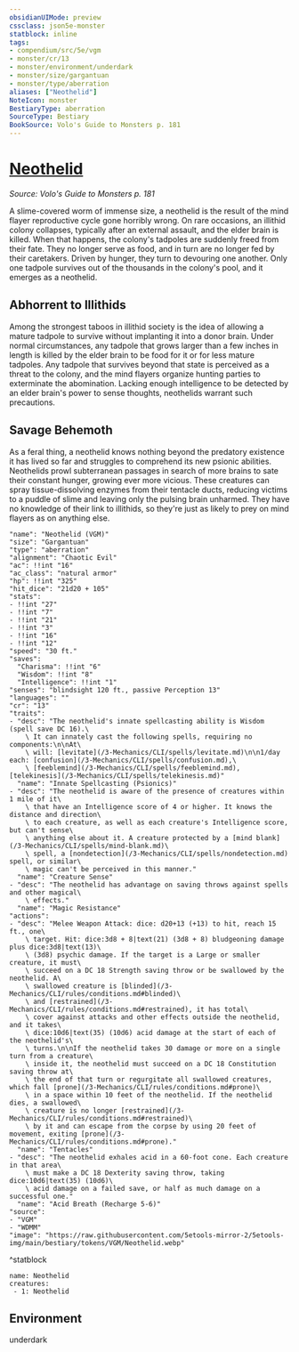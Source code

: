 ```yaml
---
obsidianUIMode: preview
cssclass: json5e-monster
statblock: inline
tags:
- compendium/src/5e/vgm
- monster/cr/13
- monster/environment/underdark
- monster/size/gargantuan
- monster/type/aberration
aliases: ["Neothelid"]
NoteIcon: monster
BestiaryType: aberration
SourceType: Bestiary
BookSource: Volo's Guide to Monsters p. 181
---
```

# [Neothelid](3-Mechanics\CLI\bestiary\aberration/neothelid-vgm.md)
*Source: Volo's Guide to Monsters p. 181*  

A slime-covered worm of immense size, a neothelid is the result of the mind flayer reproductive cycle gone horribly wrong. On rare occasions, an illithid colony collapses, typically after an external assault, and the elder brain is killed. When that happens, the colony's tadpoles are suddenly freed from their fate. They no longer serve as food, and in turn are no longer fed by their caretakers. Driven by hunger, they turn to devouring one another. Only one tadpole survives out of the thousands in the colony's pool, and it emerges as a neothelid.

## Abhorrent to Illithids

Among the strongest taboos in illithid society is the idea of allowing a mature tadpole to survive without implanting it into a donor brain. Under normal circumstances, any tadpole that grows larger than a few inches in length is killed by the elder brain to be food for it or for less mature tadpoles. Any tadpole that survives beyond that state is perceived as a threat to the colony, and the mind flayers organize hunting parties to exterminate the abomination. Lacking enough intelligence to be detected by an elder brain's power to sense thoughts, neothelids warrant such precautions.

## Savage Behemoth

As a feral thing, a neothelid knows nothing beyond the predatory existence it has lived so far and struggles to comprehend its new psionic abilities. Neothelids prowl subterranean passages in search of more brains to sate their constant hunger, growing ever more vicious. These creatures can spray tissue-dissolving enzymes from their tentacle ducts, reducing victims to a puddle of slime and leaving only the pulsing brain unharmed. They have no knowledge of their link to illithids, so they're just as likely to prey on mind flayers as on anything else.

```statblock
"name": "Neothelid (VGM)"
"size": "Gargantuan"
"type": "aberration"
"alignment": "Chaotic Evil"
"ac": !!int "16"
"ac_class": "natural armor"
"hp": !!int "325"
"hit_dice": "21d20 + 105"
"stats":
- !!int "27"
- !!int "7"
- !!int "21"
- !!int "3"
- !!int "16"
- !!int "12"
"speed": "30 ft."
"saves":
  "Charisma": !!int "6"
  "Wisdom": !!int "8"
  "Intelligence": !!int "1"
"senses": "blindsight 120 ft., passive Perception 13"
"languages": ""
"cr": "13"
"traits":
- "desc": "The neothelid's innate spellcasting ability is Wisdom (spell save DC 16).\
    \ It can innately cast the following spells, requiring no components:\n\nAt\
    \ will: [levitate](/3-Mechanics/CLI/spells/levitate.md)\n\n1/day each: [confusion](/3-Mechanics/CLI/spells/confusion.md),\
    \ [feeblemind](/3-Mechanics/CLI/spells/feeblemind.md), [telekinesis](/3-Mechanics/CLI/spells/telekinesis.md)"
  "name": "Innate Spellcasting (Psionics)"
- "desc": "The neothelid is aware of the presence of creatures within 1 mile of it\
    \ that have an Intelligence score of 4 or higher. It knows the distance and direction\
    \ to each creature, as well as each creature's Intelligence score, but can't sense\
    \ anything else about it. A creature protected by a [mind blank](/3-Mechanics/CLI/spells/mind-blank.md)\
    \ spell, a [nondetection](/3-Mechanics/CLI/spells/nondetection.md) spell, or similar\
    \ magic can't be perceived in this manner."
  "name": "Creature Sense"
- "desc": "The neothelid has advantage on saving throws against spells and other magical\
    \ effects."
  "name": "Magic Resistance"
"actions":
- "desc": "Melee Weapon Attack: dice: d20+13 (+13) to hit, reach 15 ft., one\
    \ target. Hit: dice:3d8 + 8|text(21) (3d8 + 8) bludgeoning damage plus dice:3d8|text(13)\
    \ (3d8) psychic damage. If the target is a Large or smaller creature, it must\
    \ succeed on a DC 18 Strength saving throw or be swallowed by the neothelid. A\
    \ swallowed creature is [blinded](/3-Mechanics/CLI/rules/conditions.md#blinded)\
    \ and [restrained](/3-Mechanics/CLI/rules/conditions.md#restrained), it has total\
    \ cover against attacks and other effects outside the neothelid, and it takes\
    \ dice:10d6|text(35) (10d6) acid damage at the start of each of the neothelid's\
    \ turns.\n\nIf the neothelid takes 30 damage or more on a single turn from a creature\
    \ inside it, the neothelid must succeed on a DC 18 Constitution saving throw at\
    \ the end of that turn or regurgitate all swallowed creatures, which fall [prone](/3-Mechanics/CLI/rules/conditions.md#prone)\
    \ in a space within 10 feet of the neothelid. If the neothelid dies, a swallowed\
    \ creature is no longer [restrained](/3-Mechanics/CLI/rules/conditions.md#restrained)\
    \ by it and can escape from the corpse by using 20 feet of movement, exiting [prone](/3-Mechanics/CLI/rules/conditions.md#prone)."
  "name": "Tentacles"
- "desc": "The neothelid exhales acid in a 60-foot cone. Each creature in that area\
    \ must make a DC 18 Dexterity saving throw, taking dice:10d6|text(35) (10d6)\
    \ acid damage on a failed save, or half as much damage on a successful one."
  "name": "Acid Breath (Recharge 5-6)"
"source":
- "VGM"
- "WDMM"
"image": "https://raw.githubusercontent.com/5etools-mirror-2/5etools-img/main/bestiary/tokens/VGM/Neothelid.webp"
```
^statblock

```encounter-table
name: Neothelid
creatures:
 - 1: Neothelid
```

## Environment

underdark